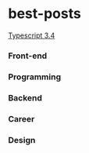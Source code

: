 # best-posts
[Typescript 3.4](https://blog.geekhunter.com.br/typescript-3-4-as-novidades/)


### Front-end


### Programming


### Backend


### Career


### Design
